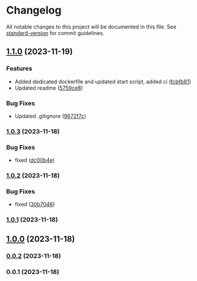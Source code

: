 # Changelog

All notable changes to this project will be documented in this file. See [standard-version](https://github.com/conventional-changelog/standard-version) for commit guidelines.

## [1.1.0](https://github.com/patrykbaszak/bundle-skeleton/compare/1.0.3...1.1.0) (2023-11-19)


### Features

* Added dedicated dockerfile and updated start script, added ci ([fcbfb81](https://github.com/patrykbaszak/bundle-skeleton/commit/fcbfb81494b5e93540195352b2c5dfef19d68b37))
* Updated readme ([5759ce8](https://github.com/patrykbaszak/bundle-skeleton/commit/5759ce8176b8116b6e1108ca86dcb9f500ae70de))


### Bug Fixes

* Updated .gitignore ([9672f7c](https://github.com/patrykbaszak/bundle-skeleton/commit/9672f7c346ab730efa34f136482888263269560a))

### [1.0.3](https://github.com/patrykbaszak/bundle-skeleton/compare/1.0.2...1.0.3) (2023-11-18)


### Bug Fixes

* fixed ([dc00b4e](https://github.com/patrykbaszak/bundle-skeleton/commit/dc00b4e77ea1c47992c53c8f3443bdf928bb0aa5))

### [1.0.2](https://github.com/patrykbaszak/bundle-skeleton/compare/1.0.1...1.0.2) (2023-11-18)


### Bug Fixes

* fixed ([30b7046](https://github.com/patrykbaszak/bundle-skeleton/commit/30b704616175a3f87c1182a0964ae6a9db5774c1))

### [1.0.1](https://github.com/patrykbaszak/bundle-skeleton/compare/1.0.0...1.0.1) (2023-11-18)

## [1.0.0](https://github.com/patrykbaszak/bundle-skeleton/compare/0.0.2...1.0.0) (2023-11-18)

### [0.0.2](https://github.com/patrykbaszak/bundle-skeleton/compare/0.0.1...0.0.2) (2023-11-18)

### 0.0.1 (2023-11-18)
